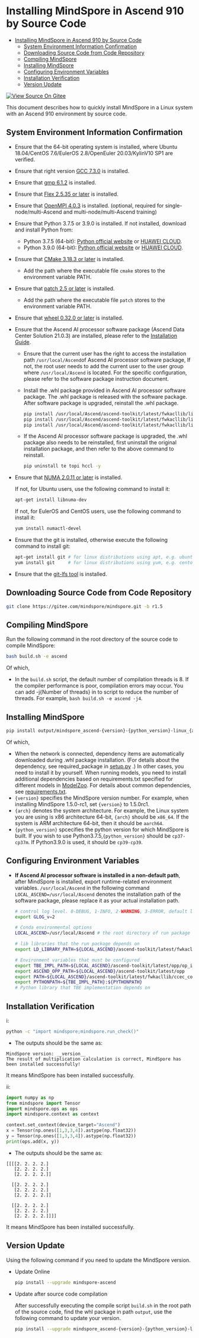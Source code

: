 ﻿# Installing MindSpore in Ascend 910 by Source Code

<!-- TOC -->

- [Installing MindSpore in Ascend 910 by Source Code](#installing-mindspore-in-ascend-910-by-source-code)
    - [System Environment Information Confirmation](#system-environment-information-confirmation)
    - [Downloading Source Code from Code Repository](#downloading-source-code-from-code-repository)
    - [Compiling MindSpore](#compiling-mindspore)
    - [Installing MindSpore](#installing-mindspore)
    - [Configuring Environment Variables](#configuring-environment-variables)
    - [Installation Verification](#installation-verification)
    - [Version Update](#version-update)

<!-- /TOC -->

[![View Source On Gitee](https://gitee.com/mindspore/docs/raw/r1.5/resource/_static/logo_source_en.png)](https://gitee.com/mindspore/docs/blob/r1.5/install/mindspore_ascend_install_source_en.md)

This document describes how to quickly install MindSpore in a Linux system with an Ascend 910 environment by source code.

## System Environment Information Confirmation

- Ensure that the 64-bit operating system is installed, where Ubuntu 18.04/CentOS 7.6/EulerOS 2.8/OpenEuler 20.03/KylinV10 SP1 are verified.

- Ensure that right version [GCC 7.3.0](http://ftp.gnu.org/gnu/gcc/gcc-7.3.0/gcc-7.3.0.tar.gz) is installed.

- Ensure that [gmp 6.1.2](https://gmplib.org/download/gmp/gmp-6.1.2.tar.xz) is installed.

- Ensure that [Flex 2.5.35 or later](https://github.com/westes/flex/) is installed.

- Ensure that [OpenMPI 4.0.3](https://www.open-mpi.org/faq/?category=building#easy-build) is installed. (optional, required for single-node/multi-Ascend and multi-node/multi-Ascend training)

- Ensure that Python 3.7.5 or 3.9.0 is installed. If not installed, download and install Python from:

    - Python 3.7.5 (64-bit): [Python official website](https://www.python.org/ftp/python/3.7.5/Python-3.7.5.tgz) or [HUAWEI CLOUD](https://mirrors.huaweicloud.com/python/3.7.5/Python-3.7.5.tgz).
    - Python 3.9.0 (64-bit): [Python official website](https://www.python.org/ftp/python/3.9.0/Python-3.9.0.tgz) or [HUAWEI CLOUD](https://mirrors.huaweicloud.com/python/3.9.0/Python-3.9.0.tgz).

- Ensure that [CMake 3.18.3 or later](https://cmake.org/download/) is installed.
    - Add the path where the executable file `cmake` stores to the environment variable PATH.

- Ensure that [patch 2.5 or later](http://ftp.gnu.org/gnu/patch/) is installed.
    - Add the path where the executable file `patch` stores to the environment variable PATH.

- Ensure that [wheel 0.32.0 or later](https://pypi.org/project/wheel/) is installed.

- Ensure that the Ascend AI processor software package (Ascend Data Center Solution 21.0.3) are installed, please refer to the [Installation Guide](https://support.huawei.com/enterprise/zh/doc/EDOC1100226552?section=j003).

    - Ensure that the current user has the right to access the installation path `/usr/local/Ascend`of Ascend AI processor software package, If not, the root user needs to add the current user to the user group where `/usr/local/Ascend` is located. For the specific configuration, please refer to the software package instruction document.
    - Install the .whl package provided in Ascend AI processor software package. The .whl package is released with the software package. After software package is upgraded, reinstall the .whl package.

        ```bash
        pip install /usr/local/Ascend/ascend-toolkit/latest/fwkacllib/lib64/topi-{version}-py3-none-any.whl
        pip install /usr/local/Ascend/ascend-toolkit/latest/fwkacllib/lib64/te-{version}-py3-none-any.whl
        pip install /usr/local/Ascend/ascend-toolkit/latest/fwkacllib/lib64/hccl-{version}-py3-none-any.whl
        ```

    - If the Ascend AI processor software package is upgraded, the .whl package also needs to be reinstalled, first uninstall the original installation package, and then refer to the above command to reinstall.

        ```bash
        pip uninstall te topi hccl -y
        ```

- Ensure that [NUMA 2.0.11 or later](https://github.com/numactl/numactl) is installed.

    If not, for Ubuntu users, use the following command to install it:

    ```bash
    apt-get install libnuma-dev
    ```

    If not, for EulerOS and CentOS users, use the following command to install it:

    ```bash
    yum install numactl-devel
    ```

- Ensure that the git is installed, otherwise execute the following command to install git:

    ```bash
    apt-get install git # for linux distributions using apt, e.g. ubuntu
    yum install git     # for linux distributions using yum, e.g. centos
    ```

- Ensure that the [git-lfs tool](https://github.com/git-lfs/git-lfs/wiki/installation) is installed.

## Downloading Source Code from Code Repository

```bash
git clone https://gitee.com/mindspore/mindspore.git -b r1.5
```

## Compiling MindSpore

Run the following command in the root directory of the source code to compile MindSpore:

```bash
bash build.sh -e ascend
```

Of which,

- In the `build.sh` script, the default number of compilation threads is 8. If the compiler performance is poor, compilation errors may occur. You can add -j{Number of threads} in to script to reduce the number of threads. For example, `bash build.sh -e ascend -j4`.

## Installing MindSpore

```bash
pip install output/mindspore_ascend-{version}-{python_version}-linux_{arch}.whl -i https://pypi.tuna.tsinghua.edu.cn/simple
```

Of which,

- When the network is connected, dependency items are automatically downloaded during .whl package installation. (For details about the dependency, see required_package in [setup.py](https://gitee.com/mindspore/mindspore/blob/r1.5/setup.py) .) In other cases, you need to install it by yourself. When running models, you need to install additional dependencies based on requirements.txt specified for different models in [ModelZoo](https://gitee.com/mindspore/models/tree/r1.5/). For details about common dependencies, see [requirements.txt](https://gitee.com/mindspore/mindspore/blob/r1.5/requirements.txt).
- `{version}` specifies the MindSpore version number. For example, when installing MindSpore 1.5.0-rc1, set `{version}` to 1.5.0rc1.
- `{arch}` denotes the system architecture. For example, the Linux system you are using is x86 architecture 64-bit, `{arch}` should be `x86_64`. If the system is ARM architecture 64-bit, then it should be `aarch64`.
- `{python_version}` spcecifies the python version for which MindSpore is built. If you wish to use Python3.7.5,`{python_version}` should be `cp37-cp37m`. If Python3.9.0 is used, it should be `cp39-cp39`.

## Configuring Environment Variables

- **If Ascend AI processor software is installed in a non-default path**, after MindSpore is installed, export runtime-related environment variables. `/usr/local/Ascend` in the following command `LOCAL_ASCEND=/usr/local/Ascend` denotes the installation path of the software package, please replace it as your actual installation path.

    ```bash
    # control log level. 0-DEBUG, 1-INFO, 2-WARNING, 3-ERROR, default level is WARNING.
    export GLOG_v=2

    # Conda environmental options
    LOCAL_ASCEND=/usr/local/Ascend # the root directory of run package

    # lib libraries that the run package depends on
    export LD_LIBRARY_PATH=${LOCAL_ASCEND}/ascend-toolkit/latest/fwkacllib/lib64:${LOCAL_ASCEND}/driver/lib64:${LOCAL_ASCEND}/ascend-toolkit/latest/opp/op_impl/built-in/ai_core/tbe/op_tiling:${LD_LIBRARY_PATH}

    # Environment variables that must be configured
    export TBE_IMPL_PATH=${LOCAL_ASCEND}/ascend-toolkit/latest/opp/op_impl/built-in/ai_core/tbe            # TBE operator implementation tool path
    export ASCEND_OPP_PATH=${LOCAL_ASCEND}/ascend-toolkit/latest/opp                                       # OPP path
    export PATH=${LOCAL_ASCEND}/ascend-toolkit/latest/fwkacllib/ccec_compiler/bin/:${PATH}                 # TBE operator compilation tool path
    export PYTHONPATH=${TBE_IMPL_PATH}:${PYTHONPATH}
    # Python library that TBE implementation depends on

    ```

## Installation Verification

i:

```bash
python -c "import mindspore;mindspore.run_check()"
```

- The outputs should be the same as:

```text
MindSpore version: __version__
The result of multiplication calculation is correct, MindSpore has been installed successfully!
```

It means MindSpore has been installed successfully.

ii:

```python
import numpy as np
from mindspore import Tensor
import mindspore.ops as ops
import mindspore.context as context

context.set_context(device_target="Ascend")
x = Tensor(np.ones([1,3,3,4]).astype(np.float32))
y = Tensor(np.ones([1,3,3,4]).astype(np.float32))
print(ops.add(x, y))
```

- The outputs should be the same as:

```text
[[[[2. 2. 2. 2.]
   [2. 2. 2. 2.]
   [2. 2. 2. 2.]]

  [[2. 2. 2. 2.]
   [2. 2. 2. 2.]
   [2. 2. 2. 2.]]

  [[2. 2. 2. 2.]
   [2. 2. 2. 2.]
   [2. 2. 2. 2.]]]]
```

It means MindSpore has been installed successfully.

## Version Update

Using the following command if you need to update the MindSpore version.

- Update Online

    ```bash
    pip install --upgrade mindspore-ascend
    ```

- Update after source code compilation

    After successfully executing the compile script `build.sh` in the root path of the source code, find the whl package in path `output`, use the following command to update your version.

    ```bash
    pip install --upgrade mindspore_ascend-{version}-{python_version}-linux_{arch}.whl
    ```
